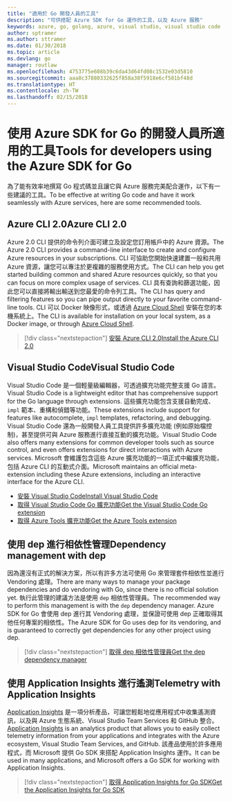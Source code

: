 ```yaml
---
title: "適用於 Go 開發人員的工具"
description: "可供搭配 Azure SDK for Go 運作的工具，以及 Azure 服務"
keywords: azure, go, golang, azure, visual studio, visual studio code
author: sptramer
ms.author: sttramer
ms.date: 01/30/2018
ms.topic: article
ms.devlang: go
manager: routlaw
ms.openlocfilehash: 4753775e608b39c6da43d64fd08c1532e03d5810
ms.sourcegitcommit: aaa8c37880332625f858a38f5918e6cf581bf48d
ms.translationtype: HT
ms.contentlocale: zh-TW
ms.lasthandoff: 02/15/2018
---
```

# <a name="tools-for-developers-using-the-azure-sdk-for-go"></a><span data-ttu-id="5baee-104">使用 Azure SDK for Go 的開發人員所適用的工具</span><span class="sxs-lookup"><span data-stu-id="5baee-104">Tools for developers using the Azure SDK for Go</span></span>

<span data-ttu-id="5baee-105">為了能有效率地撰寫 Go 程式碼並且讓它與 Azure 服務完美配合運作，以下有一些建議的工具。</span><span class="sxs-lookup"><span data-stu-id="5baee-105">To be effective at writing Go code and have it work seamlessly with Azure services, here are some recommended tools.</span></span>

## <a name="azure-cli-20"></a><span data-ttu-id="5baee-106">Azure CLI 2.0</span><span class="sxs-lookup"><span data-stu-id="5baee-106">Azure CLI 2.0</span></span>

<span data-ttu-id="5baee-107">Azure 2.0 CLI 提供的命令列介面可建立及設定您訂用帳戶中的 Azure 資源。</span><span class="sxs-lookup"><span data-stu-id="5baee-107">The Azure 2.0 CLI provides a command-line interface to create and configure Azure resources in your subscriptions.</span></span> <span data-ttu-id="5baee-108">CLI 可協助您開始快速建置一般和共用 Azure 資源，讓您可以專注於更複雜的服務使用方式。</span><span class="sxs-lookup"><span data-stu-id="5baee-108">The CLI can help you get started building common and shared Azure resources quickly, so that you can focus on more complex usage of services.</span></span> <span data-ttu-id="5baee-109">CLI 具有查詢和篩選功能，因此您可以直接將輸出輸送到您最愛的命令列工具。</span><span class="sxs-lookup"><span data-stu-id="5baee-109">The CLI has query and filtering features so you can pipe output directly to your favorite command-line tools.</span></span> <span data-ttu-id="5baee-110">CLI 可以 Docker 映像形式，或透過 [Azure Cloud Shell](https://docs.microsoft.com/en-us/azure/cloud-shell/overview) 安裝在您的本機系統上。</span><span class="sxs-lookup"><span data-stu-id="5baee-110">The CLI is available for installation on your local system, as a Docker image, or through [Azure Cloud Shell](https://docs.microsoft.com/en-us/azure/cloud-shell/overview).</span></span>

> [!div class="nextstepaction"]
> [<span data-ttu-id="5baee-111">安裝 Azure CLI 2.0</span><span class="sxs-lookup"><span data-stu-id="5baee-111">Install the Azure CLI 2.0</span></span>](/cli/azure/install-azure-cli)

## <a name="visual-studio-code"></a><span data-ttu-id="5baee-112">Visual Studio Code</span><span class="sxs-lookup"><span data-stu-id="5baee-112">Visual Studio Code</span></span>

<span data-ttu-id="5baee-113">Visual Studio Code 是一個輕量級編輯器，可透過擴充功能完整支援 Go 語言。</span><span class="sxs-lookup"><span data-stu-id="5baee-113">Visual Studio Code is a lightweight editor that has comprehensive support for the Go language through extensions.</span></span> <span data-ttu-id="5baee-114">這些擴充功能包含支援自動完成、`impl` 範本、重構和偵錯等功能。</span><span class="sxs-lookup"><span data-stu-id="5baee-114">These extensions include support for features like autocomplete, `impl` templates, refactoring, and debugging.</span></span> <span data-ttu-id="5baee-115">Visual Studio Code 還為一般開發人員工具提供許多擴充功能 (例如原始檔控制)，甚至提供可與 Azure 服務進行直接互動的擴充功能。</span><span class="sxs-lookup"><span data-stu-id="5baee-115">Visual Studio Code also offers many extensions for common developer tools such as source control, and even offers extensions for direct interactions with Azure services.</span></span> <span data-ttu-id="5baee-116">Microsoft 會維護包含這些 Azure 擴充功能的一項正式中繼擴充功能，包括 Azure CLI 的互動式介面。</span><span class="sxs-lookup"><span data-stu-id="5baee-116">Microsoft maintains an official meta-extension including these Azure extensions, including an interactive interface for the Azure CLI.</span></span>

* [<span data-ttu-id="5baee-117">安裝 Visual Studio Code</span><span class="sxs-lookup"><span data-stu-id="5baee-117">Install Visual Studio Code</span></span>](https://code.visualstudio.com/Download)
* [<span data-ttu-id="5baee-118">取得 Visual Studio Code Go 擴充功能</span><span class="sxs-lookup"><span data-stu-id="5baee-118">Get the Visual Studio Code Go extension</span></span>](https://code.visualstudio.com/docs/languages/go)
* [<span data-ttu-id="5baee-119">取得 Azure Tools 擴充功能</span><span class="sxs-lookup"><span data-stu-id="5baee-119">Get the Azure Tools extension</span></span>](https://marketplace.visualstudio.com/items?itemName=ms-vscode.vscode-azureextensionpack)

## <a name="dependency-management-with-dep"></a><span data-ttu-id="5baee-120">使用 dep 進行相依性管理</span><span class="sxs-lookup"><span data-stu-id="5baee-120">Dependency management with dep</span></span>

<span data-ttu-id="5baee-121">因為還沒有正式的解決方案，所以有許多方法可使用 Go 來管理套件相依性並進行 Vendoring 處理。</span><span class="sxs-lookup"><span data-stu-id="5baee-121">There are many ways to manage your package dependencies and do vendoring with Go, since there is no official solution yet.</span></span> <span data-ttu-id="5baee-122">執行此管理的建議方法是使用 `dep` 相依性管理員。</span><span class="sxs-lookup"><span data-stu-id="5baee-122">The recommended way to perform this management is with the `dep` dependency manager.</span></span> <span data-ttu-id="5baee-123">Azure SDK for Go 會使用 dep 進行其 Vendoring 處理，並保證可使用 dep 正確取得其他任何專案的相依性。</span><span class="sxs-lookup"><span data-stu-id="5baee-123">The Azure SDK for Go uses dep for its vendoring, and is guaranteed to correctly get dependencies for any other project using dep.</span></span>

> [!div class="nextstepaction"]
> [<span data-ttu-id="5baee-124">取得 dep 相依性管理員</span><span class="sxs-lookup"><span data-stu-id="5baee-124">Get the dep dependency manager</span></span>](https://github.com/tools/godep)

## <a name="telemetry-with-application-insights"></a><span data-ttu-id="5baee-125">使用 Application Insights 進行遙測</span><span class="sxs-lookup"><span data-stu-id="5baee-125">Telemetry with Application Insights</span></span>

<span data-ttu-id="5baee-126">[Application Insights](https://azure.microsoft.com/en-us/services/application-insights/) 是一項分析產品，可讓您輕鬆地從應用程式中收集遙測資訊，以及與 Azure 生態系統、Visual Studio Team Services 和 GitHub 整合。</span><span class="sxs-lookup"><span data-stu-id="5baee-126">[Application Insights](https://azure.microsoft.com/en-us/services/application-insights/) is an analytics product that allows you to easily collect telemetry information from your applications and integrates with the Azure ecosystem, Visual Studio Team Services, and GitHub.</span></span> <span data-ttu-id="5baee-127">該產品使用於許多應用程式，而 Microsoft 提供 Go SDK 來搭配 Application Insights 運作。</span><span class="sxs-lookup"><span data-stu-id="5baee-127">It can be used in many applications, and Microsoft offers a Go SDK for working with Application Insights.</span></span>

> [!div class="nextstepaction"]
> [<span data-ttu-id="5baee-128">取得 Application Insights for Go SDK</span><span class="sxs-lookup"><span data-stu-id="5baee-128">Get the Application Insights for Go SDK</span></span>](https://github.com/Microsoft/ApplicationInsights-Go) 
